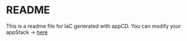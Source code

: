 # README
This is a readme file for IaC generated with appCD.
You can modify your appStack -> [here](http://cloud.stackgen.com/appstacks/bb5d1105-1796-4682-9892-6c9afdd62888)
